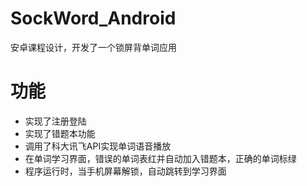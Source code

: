 # SockWord_Android
安卓课程设计，开发了一个锁屏背单词应用

# 功能
- 实现了注册登陆
- 实现了错题本功能
- 调用了科大讯飞API实现单词语音播放
- 在单词学习界面，错误的单词表红并自动加入错题本，正确的单词标绿
- 程序运行时，当手机屏幕解锁，自动跳转到学习界面
